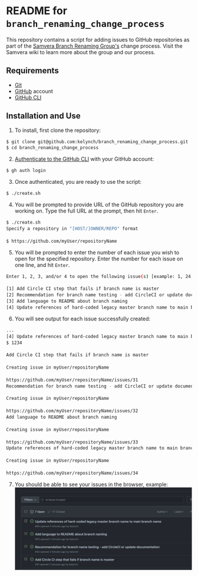 # README for `branch_renaming_change_process`

This repository contains a script for adding issues to GitHub repositories as part of the [Samvera Branch Renaming Group's](https://samvera.atlassian.net/wiki/spaces/samvera/pages/504926829/Samvera%2BBranch%2BRenaming%2BWorking%2BGroup) change process. Visit the Samvera wiki to learn more about the group and our process.

## Requirements
* [Git](http://git-scm.com/)
* [GitHub](http://github.com/) account
* [GitHub CLI](https://cli.github.com/manual/installation)

## Installation and Use

1. To install, first clone the repository:

  ```bash
  $ git clone git@github.com:kelynch/branch_renaming_change_process.git
  $ cd branch_renaming_change_process
  ```
2. [Authenticate to the GitHub CLI](https://cli.github.com/manual/gh_auth_login) with your GitHub account:
  ```bash
  $ gh auth login
  ```

3. Once authenticated, you are ready to use the script:
  ```bash
  $ ./create.sh
  ```

4. You will be prompted to provide URL of the GitHub repository you are working on.  Type the full URL at the prompt, then hit `Enter`.

  ```bash
  $ ./create.sh
  Specify a repository in "[HOST/]OWNER/REPO" format

  $ https://github.com/myUser/repositoryName

  ```

5. You will be prompted to enter the number of each issue you wish to open for the specified repository.  Enter the number for each issue on one line, and hit `Enter`.

  ```bash
  Enter 1, 2, 3, and/or 4 to open the following issue(s) [example: 1, 24, 1234]:

  [1] Add Circle CI step that fails if branch name is master
  [2] Recommendation for branch name testing - add CircleCI or update documentation
  [3] Add language to README about branch naming
  [4] Update references of hard-coded legacy master branch name to main branch name

  ```

6. You will see output for each issue successfully created:

  ```bash
  ...
  [4] Update references of hard-coded legacy master branch name to main branch name
  $ 1234

  Add Circle CI step that fails if branch name is master

  Creating issue in myUser/repositoryName

  https://github.com/myUser/repositoryName/issues/31
  Recommendation for branch name testing - add CircleCI or update documentation

  Creating issue in myUser/repositoryName

  https://github.com/myUser/repositoryName/issues/32
  Add language to README about branch naming

  Creating issue in myUser/repositoryName

  https://github.com/myUser/repositoryName/issues/33
  Update references of hard-coded legacy master branch name to main branch name

  Creating issue in myUser/repositoryName

  https://github.com/myUser/repositoryName/issues/34
  ```

7. You should be able to see your issues in the browser, example:
  ![](gh_issues.png)

